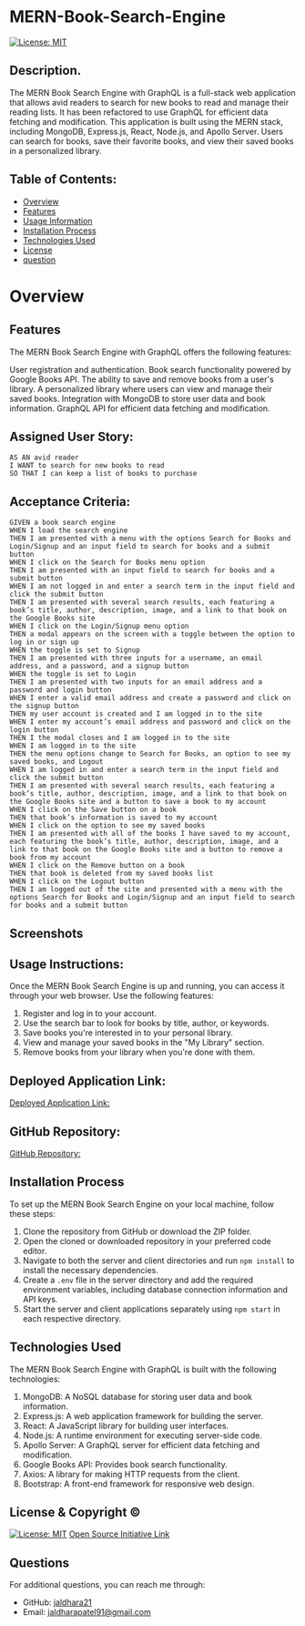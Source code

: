 # MERN-Book-Search-Engine

[![License: MIT](https://img.shields.io/badge/License-MIT-yellow.svg)](https://opensource.org/licenses/MIT)

## Description.

The MERN Book Search Engine with GraphQL is a full-stack web application that allows avid readers to search for new books to read and manage their reading lists. It has been refactored to use GraphQL for efficient data fetching and modification. This application is built using the MERN stack, including MongoDB, Express.js, React, Node.js, and Apollo Server. Users can search for books, save their favorite books, and view their saved books in a personalized library.

## Table of Contents:
- [Overview](#Overview)
- [Features](#Features)
- [Usage Information](#Usage-Information)
- [Installation Process](#Installation-Process)
- [Technologies Used](#Technologies-Used)
- [License](#License)
- [question](#question)

# Overview

## Features
The MERN Book Search Engine with GraphQL offers the following features:

User registration and authentication.
Book search functionality powered by Google Books API.
The ability to save and remove books from a user's library.
A personalized library where users can view and manage their saved books.
Integration with MongoDB to store user data and book information.
GraphQL API for efficient data fetching and modification.


## Assigned User Story:
```
AS AN avid reader
I WANT to search for new books to read
SO THAT I can keep a list of books to purchase

```
## Acceptance Criteria:
```
GIVEN a book search engine
WHEN I load the search engine
THEN I am presented with a menu with the options Search for Books and Login/Signup and an input field to search for books and a submit button
WHEN I click on the Search for Books menu option
THEN I am presented with an input field to search for books and a submit button
WHEN I am not logged in and enter a search term in the input field and click the submit button
THEN I am presented with several search results, each featuring a book’s title, author, description, image, and a link to that book on the Google Books site
WHEN I click on the Login/Signup menu option
THEN a modal appears on the screen with a toggle between the option to log in or sign up
WHEN the toggle is set to Signup
THEN I am presented with three inputs for a username, an email address, and a password, and a signup button
WHEN the toggle is set to Login
THEN I am presented with two inputs for an email address and a password and login button
WHEN I enter a valid email address and create a password and click on the signup button
THEN my user account is created and I am logged in to the site
WHEN I enter my account’s email address and password and click on the login button
THEN I the modal closes and I am logged in to the site
WHEN I am logged in to the site
THEN the menu options change to Search for Books, an option to see my saved books, and Logout
WHEN I am logged in and enter a search term in the input field and click the submit button
THEN I am presented with several search results, each featuring a book’s title, author, description, image, and a link to that book on the Google Books site and a button to save a book to my account
WHEN I click on the Save button on a book
THEN that book’s information is saved to my account
WHEN I click on the option to see my saved books
THEN I am presented with all of the books I have saved to my account, each featuring the book’s title, author, description, image, and a link to that book on the Google Books site and a button to remove a book from my account
WHEN I click on the Remove button on a book
THEN that book is deleted from my saved books list
WHEN I click on the Logout button
THEN I am logged out of the site and presented with a menu with the options Search for Books and Login/Signup and an input field to search for books and a submit button  

```

## Screenshots



## Usage Instructions:

Once the MERN Book Search Engine is up and running, you can access it through your web browser. Use the following features:

1. Register and log in to your account.
2. Use the search bar to look for books by title, author, or keywords.
3. Save books you're interested in to your personal library.
4. View and manage your saved books in the "My Library" section.
5. Remove books from your library when you're done with them.



## Deployed Application Link:
[Deployed Application Link:]()

## GitHub Repository:
[GitHub Repository:]()
 

## Installation Process
To set up the MERN Book Search Engine on your local machine, follow these steps:

1. Clone the repository from GitHub or download the ZIP folder.
2. Open the cloned or downloaded repository in your preferred code editor.
3. Navigate to both the server and client directories and run `npm install` to install the necessary dependencies.
4. Create a `.env` file in the server directory and add the required environment variables, including database connection information and API keys.
5. Start the server and client applications separately using `npm start` in each respective directory.

## Technologies Used
The MERN Book Search Engine with GraphQL is built with the following technologies:

1. MongoDB: A NoSQL database for storing user data and book information.
2. Express.js: A web application framework for building the server.
3. React: A JavaScript library for building user interfaces.
4. Node.js: A runtime environment for executing server-side code.
5. Apollo Server: A GraphQL server for efficient data fetching and modification.
6. Google Books API: Provides book search functionality.
7. Axios: A library for making HTTP requests from the client.
8. Bootstrap: A front-end framework for responsive web design.


## License & Copyright ©
  
[![License: MIT](https://img.shields.io/badge/License-MIT-yellow.svg)](https://opensource.org/licenses/MIT) [Open Source Initiative Link](https://opensource.org/licenses/MIT)

## Questions

For additional questions, you can reach me through:

- GitHub: [jaldhara21](https://github.com/jaldhara21)
- Email: jaldharapatel91@gmail.com